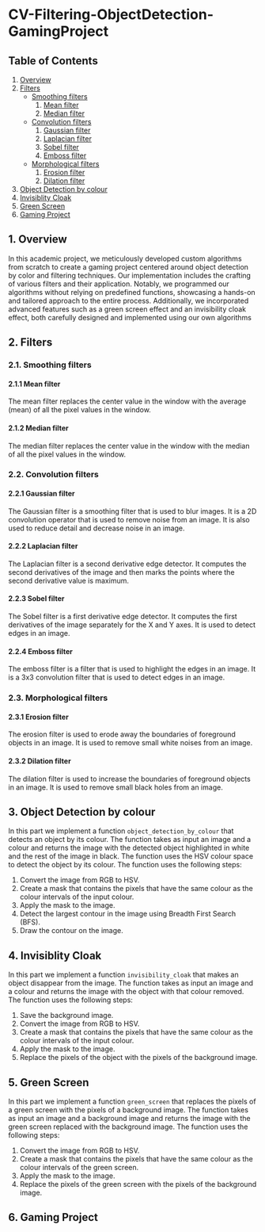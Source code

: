 # CV-Filtering-ObjectDetection-GamingProject

## Table of Contents

1. [Overview](#overview)
2. [Filters](#filters)
   - [Smoothing filters](#smoothing-filters)
     1. [Mean filter](#mean-filter)
     2. [Median filter](#median-filter)
   - [Convolution filters](#convolution-filters)
     1. [Gaussian filter](#gaussian-filter)
     2. [Laplacian filter](#laplacian-filter)
     3. [Sobel filter](#sobel-filter)
     4. [Emboss filter](#emboss-filter)
   - [Morphological filters](#morphological-filters)
     1. [Erosion filter](#erosion-filter)
     2. [Dilation filter](#dilation-filter)
3. [Object Detection by colour](#object-detection-by-colour)
4. [Invisiblity Cloak](#invisiblity-cloak)
5. [Green Screen](#green-screen)
6. [Gaming Project](#gaming-project)

## 1. Overview <a name="overview"></a>

In this academic project, we meticulously developed custom algorithms from scratch to create a gaming project centered around object detection by color and filtering techniques. Our implementation includes the crafting of various filters and their application. Notably, we programmed our algorithms without relying on predefined functions, showcasing a hands-on and tailored approach to the entire process. Additionally, we incorporated advanced features such as a green screen effect and an invisibility cloak effect, both carefully designed and implemented using our own algorithms

## 2. Filters <a name="filters"></a>

### 2.1. Smoothing filters <a name="smoothing-filters"></a>

#### 2.1.1 Mean filter <a name="mean-filter"></a>

The mean filter replaces the center value in the window with the average (mean) of all the pixel values in the window.

#### 2.1.2 Median filter <a name="median-filter"></a>

The median filter replaces the center value in the window with the median of all the pixel values in the window.

### 2.2. Convolution filters <a name="convolution-filters"></a>

#### 2.2.1 Gaussian filter <a name="gaussian-filter"></a>

The Gaussian filter is a smoothing filter that is used to blur images. It is a 2D convolution operator that is used to remove noise from an image. It is also used to reduce detail and decrease noise in an image.

#### 2.2.2 Laplacian filter <a name="laplacian-filter"></a>

The Laplacian filter is a second derivative edge detector. It computes the second derivatives of the image and then marks the points where the second derivative value is maximum.

#### 2.2.3 Sobel filter <a name="sobel-filter"></a>

The Sobel filter is a first derivative edge detector. It computes the first derivatives of the image separately for the X and Y axes. It is used to detect edges in an image.

#### 2.2.4 Emboss filter <a name="emboss-filter"></a>

The emboss filter is a filter that is used to highlight the edges in an image. It is a 3x3 convolution filter that is used to detect edges in an image.

### 2.3. Morphological filters <a name="morphological-filters"></a>

#### 2.3.1 Erosion filter <a name="erosion-filter"></a>

The erosion filter is used to erode away the boundaries of foreground objects in an image. It is used to remove small white noises from an image.

#### 2.3.2 Dilation filter <a name="dilation-filter"></a>

The dilation filter is used to increase the boundaries of foreground objects in an image. It is used to remove small black holes from an image.

## 3. Object Detection by colour <a name="object-detection-by-colour"></a>

In this part we implement a function `object_detection_by_colour` that detects an object by its colour. The function takes as input an image and a colour and returns the image with the detected object highlighted in white and the rest of the image in black. The function uses the HSV colour space to detect the object by its colour. The function uses the following steps:

1. Convert the image from RGB to HSV.
2. Create a mask that contains the pixels that have the same colour as the colour intervals of the input colour.
3. Apply the mask to the image.
4. Detect the largest contour in the image using Breadth First Search (BFS).
5. Draw the contour on the image.

## 4. Invisiblity Cloak <a name="invisiblity-cloak"></a>

In this part we implement a function `invisibility_cloak` that makes an object disappear from the image. The function takes as input an image and a colour and returns the image with the object with that colour removed. The function uses the following steps:

1. Save the background image.
2. Convert the image from RGB to HSV.
3. Create a mask that contains the pixels that have the same colour as the colour intervals of the input colour.
4. Apply the mask to the image.
5. Replace the pixels of the object with the pixels of the background image.

## 5. Green Screen <a name="green-screen"></a>

In this part we implement a function `green_screen` that replaces the pixels of a green screen with the pixels of a background image. The function takes as input an image and a background image and returns the image with the green screen replaced with the background image. The function uses the following steps:

1. Convert the image from RGB to HSV.
2. Create a mask that contains the pixels that have the same colour as the colour intervals of the green screen.
3. Apply the mask to the image.
4. Replace the pixels of the green screen with the pixels of the background image.

## 6. Gaming Project <a name="gaming-App"></a>
